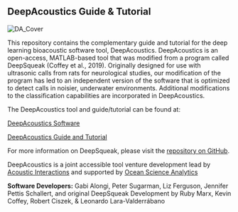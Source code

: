 ## DeepAcoustics Guide & Tutorial

![DA_Cover](https://github.com/user-attachments/assets/5f95eb9d-77e1-413e-a591-ebc9122c4ffe)

This repository contains the complementary guide and tutorial for the deep learning bioacoustic software tool, DeepAcoustics. DeepAcoustics is an open-access, MATLAB-based tool that was modified from a program called DeepSqueak (Coffey et al., 2019). 
Originally designed for use with ultrasonic calls from rats for neurological studies, our modification of the program has led to an independent version of the software that is optimized to detect calls in noisier, underwater environments. 
Additional modifications to the classification capabilities are incorporated in DeepAcoustics. 


The DeepAcoustics tool and guide/tutorial can be found at:

[DeepAcoustics Software](https://github.com/Ocean-Science-Analytics/DeepAcoustics)

[DeepAcoustics Guide and Tutorial](https://ocean-science-analytics.github.io/DeepAcoustics_Guide_and_Tutorial/DA.html)


For more information on DeepSqueak, please visit the [repository on GitHub](https://github.com/DrCoffey/DeepSqueak). 


DeepAcoustics is a joint accessible tool venture development lead by [Acoustic Interactions](https://acousticinteractions.org/) and supported by [Ocean Science Analytics](https://www.oceanscienceanalytics.com/)

**Software Developers:** Gabi Alongi, Peter Sugarman, Liz Ferguson, Jennifer Pettis Schallert, and original DeepSqueak Development by Ruby Marx, Kevin Coffey, Robert Ciszek, & Leonardo Lara-Valderrábano
